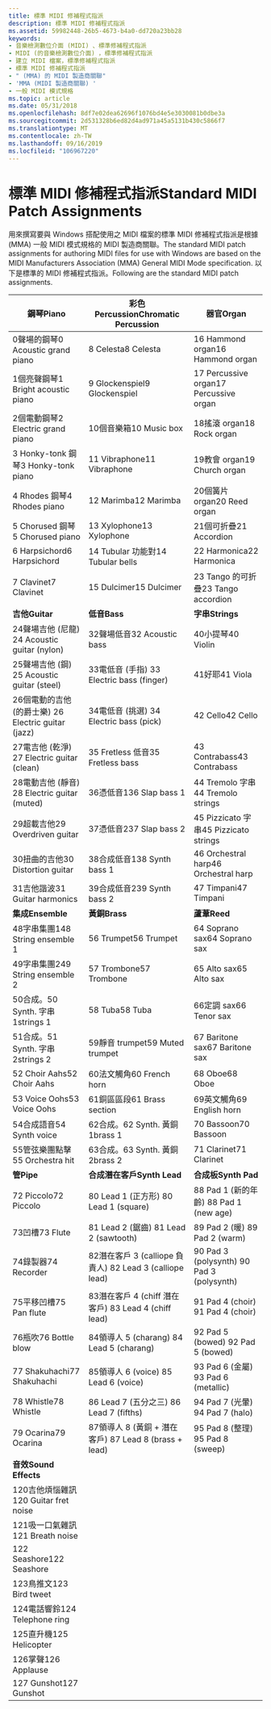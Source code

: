```yaml
---
title: 標準 MIDI 修補程式指派
description: 標準 MIDI 修補程式指派
ms.assetid: 59982448-26b5-4673-b4a0-dd720a23bb28
keywords:
- 音樂檢測數位介面 (MIDI) 、標準修補程式指派
- MIDI (的音樂檢測數位介面) ，標準修補程式指派
- 建立 MIDI 檔案，標準修補程式指派
- 標準 MIDI 修補程式指派
- " (MMA) 的 MIDI 製造商關聯"
- 'MMA (MIDI 製造商關聯) '
- 一般 MIDI 模式規格
ms.topic: article
ms.date: 05/31/2018
ms.openlocfilehash: 8df7e02dea62696f1076bd4e5e3030081b0dbe3a
ms.sourcegitcommit: 2d531328b6ed82d4ad971a45a5131b430c5866f7
ms.translationtype: MT
ms.contentlocale: zh-TW
ms.lasthandoff: 09/16/2019
ms.locfileid: "106967220"
---
```

# <a name="standard-midi-patch-assignments"></a><span data-ttu-id="872a0-110">標準 MIDI 修補程式指派</span><span class="sxs-lookup"><span data-stu-id="872a0-110">Standard MIDI Patch Assignments</span></span>

<span data-ttu-id="872a0-111">用來撰寫要與 Windows 搭配使用之 MIDI 檔案的標準 MIDI 修補程式指派是根據 (MMA) 一般 MIDI 模式規格的 MIDI 製造商關聯。</span><span class="sxs-lookup"><span data-stu-id="872a0-111">The standard MIDI patch assignments for authoring MIDI files for use with Windows are based on the MIDI Manufacturers Association (MMA) General MIDI Mode specification.</span></span> <span data-ttu-id="872a0-112">以下是標準的 MIDI 修補程式指派。</span><span class="sxs-lookup"><span data-stu-id="872a0-112">Following are the standard MIDI patch assignments.</span></span>



| <span data-ttu-id="872a0-113">鋼琴</span><span class="sxs-lookup"><span data-stu-id="872a0-113">Piano</span></span>                      | <span data-ttu-id="872a0-114">彩色 Percussion</span><span class="sxs-lookup"><span data-stu-id="872a0-114">Chromatic Percussion</span></span>      | <span data-ttu-id="872a0-115">器官</span><span class="sxs-lookup"><span data-stu-id="872a0-115">Organ</span></span>                |
|----------------------------|---------------------------|----------------------|
| <span data-ttu-id="872a0-116">0聲場的鋼琴</span><span class="sxs-lookup"><span data-stu-id="872a0-116">0 Acoustic grand piano</span></span>     | <span data-ttu-id="872a0-117">8 Celesta</span><span class="sxs-lookup"><span data-stu-id="872a0-117">8 Celesta</span></span>                 | <span data-ttu-id="872a0-118">16 Hammond organ</span><span class="sxs-lookup"><span data-stu-id="872a0-118">16 Hammond organ</span></span>     |
| <span data-ttu-id="872a0-119">1個亮聲鋼琴</span><span class="sxs-lookup"><span data-stu-id="872a0-119">1 Bright acoustic piano</span></span>    | <span data-ttu-id="872a0-120">9 Glockenspiel</span><span class="sxs-lookup"><span data-stu-id="872a0-120">9 Glockenspiel</span></span>            | <span data-ttu-id="872a0-121">17 Percussive organ</span><span class="sxs-lookup"><span data-stu-id="872a0-121">17 Percussive organ</span></span>  |
| <span data-ttu-id="872a0-122">2個電動鋼琴</span><span class="sxs-lookup"><span data-stu-id="872a0-122">2 Electric grand piano</span></span>     | <span data-ttu-id="872a0-123">10個音樂箱</span><span class="sxs-lookup"><span data-stu-id="872a0-123">10 Music box</span></span>              | <span data-ttu-id="872a0-124">18搖滾 organ</span><span class="sxs-lookup"><span data-stu-id="872a0-124">18 Rock organ</span></span>        |
| <span data-ttu-id="872a0-125">3 Honky-tonk 鋼琴</span><span class="sxs-lookup"><span data-stu-id="872a0-125">3 Honky-tonk piano</span></span>         | <span data-ttu-id="872a0-126">11 Vibraphone</span><span class="sxs-lookup"><span data-stu-id="872a0-126">11 Vibraphone</span></span>             | <span data-ttu-id="872a0-127">19教會 organ</span><span class="sxs-lookup"><span data-stu-id="872a0-127">19 Church organ</span></span>      |
| <span data-ttu-id="872a0-128">4 Rhodes 鋼琴</span><span class="sxs-lookup"><span data-stu-id="872a0-128">4 Rhodes piano</span></span>             | <span data-ttu-id="872a0-129">12 Marimba</span><span class="sxs-lookup"><span data-stu-id="872a0-129">12 Marimba</span></span>                | <span data-ttu-id="872a0-130">20個簧片 organ</span><span class="sxs-lookup"><span data-stu-id="872a0-130">20 Reed organ</span></span>        |
| <span data-ttu-id="872a0-131">5 Chorused 鋼琴</span><span class="sxs-lookup"><span data-stu-id="872a0-131">5 Chorused piano</span></span>           | <span data-ttu-id="872a0-132">13 Xylophone</span><span class="sxs-lookup"><span data-stu-id="872a0-132">13 Xylophone</span></span>              | <span data-ttu-id="872a0-133">21個可折疊</span><span class="sxs-lookup"><span data-stu-id="872a0-133">21 Accordion</span></span>         |
| <span data-ttu-id="872a0-134">6 Harpsichord</span><span class="sxs-lookup"><span data-stu-id="872a0-134">6 Harpsichord</span></span>              | <span data-ttu-id="872a0-135">14 Tubular 功能對</span><span class="sxs-lookup"><span data-stu-id="872a0-135">14 Tubular bells</span></span>          | <span data-ttu-id="872a0-136">22 Harmonica</span><span class="sxs-lookup"><span data-stu-id="872a0-136">22 Harmonica</span></span>         |
| <span data-ttu-id="872a0-137">7 Clavinet</span><span class="sxs-lookup"><span data-stu-id="872a0-137">7 Clavinet</span></span>                 | <span data-ttu-id="872a0-138">15 Dulcimer</span><span class="sxs-lookup"><span data-stu-id="872a0-138">15 Dulcimer</span></span>               | <span data-ttu-id="872a0-139">23 Tango 的可折疊</span><span class="sxs-lookup"><span data-stu-id="872a0-139">23 Tango accordion</span></span>   |
| <span data-ttu-id="872a0-140">**吉他**</span><span class="sxs-lookup"><span data-stu-id="872a0-140">**Guitar**</span></span>                 | <span data-ttu-id="872a0-141">**低音**</span><span class="sxs-lookup"><span data-stu-id="872a0-141">**Bass**</span></span>                  | <span data-ttu-id="872a0-142">**字串**</span><span class="sxs-lookup"><span data-stu-id="872a0-142">**Strings**</span></span>          |
| <span data-ttu-id="872a0-143">24聲場吉他 (尼龍) </span><span class="sxs-lookup"><span data-stu-id="872a0-143">24 Acoustic guitar (nylon)</span></span> | <span data-ttu-id="872a0-144">32聲場低音</span><span class="sxs-lookup"><span data-stu-id="872a0-144">32 Acoustic bass</span></span>          | <span data-ttu-id="872a0-145">40小提琴</span><span class="sxs-lookup"><span data-stu-id="872a0-145">40 Violin</span></span>            |
| <span data-ttu-id="872a0-146">25聲場吉他 (鋼) </span><span class="sxs-lookup"><span data-stu-id="872a0-146">25 Acoustic guitar (steel)</span></span> | <span data-ttu-id="872a0-147">33電低音 (手指) </span><span class="sxs-lookup"><span data-stu-id="872a0-147">33 Electric bass (finger)</span></span> | <span data-ttu-id="872a0-148">41好耶</span><span class="sxs-lookup"><span data-stu-id="872a0-148">41 Viola</span></span>             |
| <span data-ttu-id="872a0-149">26個電動的吉他 (的爵士樂) </span><span class="sxs-lookup"><span data-stu-id="872a0-149">26 Electric guitar (jazz)</span></span>  | <span data-ttu-id="872a0-150">34電低音 (挑選) </span><span class="sxs-lookup"><span data-stu-id="872a0-150">34 Electric bass (pick)</span></span>   | <span data-ttu-id="872a0-151">42 Cello</span><span class="sxs-lookup"><span data-stu-id="872a0-151">42 Cello</span></span>             |
| <span data-ttu-id="872a0-152">27電吉他 (乾淨) </span><span class="sxs-lookup"><span data-stu-id="872a0-152">27 Electric guitar (clean)</span></span> | <span data-ttu-id="872a0-153">35 Fretless 低音</span><span class="sxs-lookup"><span data-stu-id="872a0-153">35 Fretless bass</span></span>          | <span data-ttu-id="872a0-154">43 Contrabass</span><span class="sxs-lookup"><span data-stu-id="872a0-154">43 Contrabass</span></span>        |
| <span data-ttu-id="872a0-155">28電動吉他 (靜音) </span><span class="sxs-lookup"><span data-stu-id="872a0-155">28 Electric guitar (muted)</span></span> | <span data-ttu-id="872a0-156">36憑低音1</span><span class="sxs-lookup"><span data-stu-id="872a0-156">36 Slap bass 1</span></span>            | <span data-ttu-id="872a0-157">44 Tremolo 字串</span><span class="sxs-lookup"><span data-stu-id="872a0-157">44 Tremolo strings</span></span>   |
| <span data-ttu-id="872a0-158">29超載吉他</span><span class="sxs-lookup"><span data-stu-id="872a0-158">29 Overdriven guitar</span></span>       | <span data-ttu-id="872a0-159">37憑低音2</span><span class="sxs-lookup"><span data-stu-id="872a0-159">37 Slap bass 2</span></span>            | <span data-ttu-id="872a0-160">45 Pizzicato 字串</span><span class="sxs-lookup"><span data-stu-id="872a0-160">45 Pizzicato strings</span></span> |
| <span data-ttu-id="872a0-161">30扭曲的吉他</span><span class="sxs-lookup"><span data-stu-id="872a0-161">30 Distortion guitar</span></span>       | <span data-ttu-id="872a0-162">38合成低音1</span><span class="sxs-lookup"><span data-stu-id="872a0-162">38 Synth bass 1</span></span>           | <span data-ttu-id="872a0-163">46 Orchestral harp</span><span class="sxs-lookup"><span data-stu-id="872a0-163">46 Orchestral harp</span></span>   |
| <span data-ttu-id="872a0-164">31吉他諧波</span><span class="sxs-lookup"><span data-stu-id="872a0-164">31 Guitar harmonics</span></span>        | <span data-ttu-id="872a0-165">39合成低音2</span><span class="sxs-lookup"><span data-stu-id="872a0-165">39 Synth bass 2</span></span>           | <span data-ttu-id="872a0-166">47 Timpani</span><span class="sxs-lookup"><span data-stu-id="872a0-166">47 Timpani</span></span>           |
| <span data-ttu-id="872a0-167">**集成**</span><span class="sxs-lookup"><span data-stu-id="872a0-167">**Ensemble**</span></span>               | <span data-ttu-id="872a0-168">**黃銅**</span><span class="sxs-lookup"><span data-stu-id="872a0-168">**Brass**</span></span>                 | <span data-ttu-id="872a0-169">**蘆葦**</span><span class="sxs-lookup"><span data-stu-id="872a0-169">**Reed**</span></span>             |
| <span data-ttu-id="872a0-170">48字串集團1</span><span class="sxs-lookup"><span data-stu-id="872a0-170">48 String ensemble 1</span></span>       | <span data-ttu-id="872a0-171">56 Trumpet</span><span class="sxs-lookup"><span data-stu-id="872a0-171">56 Trumpet</span></span>                | <span data-ttu-id="872a0-172">64 Soprano sax</span><span class="sxs-lookup"><span data-stu-id="872a0-172">64 Soprano sax</span></span>       |
| <span data-ttu-id="872a0-173">49字串集團2</span><span class="sxs-lookup"><span data-stu-id="872a0-173">49 String ensemble 2</span></span>       | <span data-ttu-id="872a0-174">57 Trombone</span><span class="sxs-lookup"><span data-stu-id="872a0-174">57 Trombone</span></span>               | <span data-ttu-id="872a0-175">65 Alto sax</span><span class="sxs-lookup"><span data-stu-id="872a0-175">65 Alto sax</span></span>          |
| <span data-ttu-id="872a0-176">50合成。</span><span class="sxs-lookup"><span data-stu-id="872a0-176">50 Synth.</span></span> <span data-ttu-id="872a0-177">字串1</span><span class="sxs-lookup"><span data-stu-id="872a0-177">strings 1</span></span>        | <span data-ttu-id="872a0-178">58 Tuba</span><span class="sxs-lookup"><span data-stu-id="872a0-178">58 Tuba</span></span>                   | <span data-ttu-id="872a0-179">66定調 sax</span><span class="sxs-lookup"><span data-stu-id="872a0-179">66 Tenor sax</span></span>         |
| <span data-ttu-id="872a0-180">51合成。</span><span class="sxs-lookup"><span data-stu-id="872a0-180">51 Synth.</span></span> <span data-ttu-id="872a0-181">字串2</span><span class="sxs-lookup"><span data-stu-id="872a0-181">strings 2</span></span>        | <span data-ttu-id="872a0-182">59靜音 trumpet</span><span class="sxs-lookup"><span data-stu-id="872a0-182">59 Muted trumpet</span></span>          | <span data-ttu-id="872a0-183">67 Baritone sax</span><span class="sxs-lookup"><span data-stu-id="872a0-183">67 Baritone sax</span></span>      |
| <span data-ttu-id="872a0-184">52 Choir Aahs</span><span class="sxs-lookup"><span data-stu-id="872a0-184">52 Choir Aahs</span></span>              | <span data-ttu-id="872a0-185">60法文觸角</span><span class="sxs-lookup"><span data-stu-id="872a0-185">60 French horn</span></span>            | <span data-ttu-id="872a0-186">68 Oboe</span><span class="sxs-lookup"><span data-stu-id="872a0-186">68 Oboe</span></span>              |
| <span data-ttu-id="872a0-187">53 Voice Oohs</span><span class="sxs-lookup"><span data-stu-id="872a0-187">53 Voice Oohs</span></span>              | <span data-ttu-id="872a0-188">61銅區區段</span><span class="sxs-lookup"><span data-stu-id="872a0-188">61 Brass section</span></span>          | <span data-ttu-id="872a0-189">69英文觸角</span><span class="sxs-lookup"><span data-stu-id="872a0-189">69 English horn</span></span>      |
| <span data-ttu-id="872a0-190">54合成語音</span><span class="sxs-lookup"><span data-stu-id="872a0-190">54 Synth voice</span></span>             | <span data-ttu-id="872a0-191">62合成。</span><span class="sxs-lookup"><span data-stu-id="872a0-191">62 Synth.</span></span> <span data-ttu-id="872a0-192">黃銅1</span><span class="sxs-lookup"><span data-stu-id="872a0-192">brass 1</span></span>         | <span data-ttu-id="872a0-193">70 Bassoon</span><span class="sxs-lookup"><span data-stu-id="872a0-193">70 Bassoon</span></span>           |
| <span data-ttu-id="872a0-194">55管弦樂團點擊</span><span class="sxs-lookup"><span data-stu-id="872a0-194">55 Orchestra hit</span></span>           | <span data-ttu-id="872a0-195">63合成。</span><span class="sxs-lookup"><span data-stu-id="872a0-195">63 Synth.</span></span> <span data-ttu-id="872a0-196">黃銅2</span><span class="sxs-lookup"><span data-stu-id="872a0-196">brass 2</span></span>         | <span data-ttu-id="872a0-197">71 Clarinet</span><span class="sxs-lookup"><span data-stu-id="872a0-197">71 Clarinet</span></span>          |
| <span data-ttu-id="872a0-198">**管**</span><span class="sxs-lookup"><span data-stu-id="872a0-198">**Pipe**</span></span>                   | <span data-ttu-id="872a0-199">**合成潛在客戶**</span><span class="sxs-lookup"><span data-stu-id="872a0-199">**Synth Lead**</span></span>            | <span data-ttu-id="872a0-200">**合成板**</span><span class="sxs-lookup"><span data-stu-id="872a0-200">**Synth Pad**</span></span>        |
| <span data-ttu-id="872a0-201">72 Piccolo</span><span class="sxs-lookup"><span data-stu-id="872a0-201">72 Piccolo</span></span>                 | <span data-ttu-id="872a0-202">80 Lead 1 (正方形) </span><span class="sxs-lookup"><span data-stu-id="872a0-202">80 Lead 1 (square)</span></span>        | <span data-ttu-id="872a0-203">88 Pad 1 (新的年齡) </span><span class="sxs-lookup"><span data-stu-id="872a0-203">88 Pad 1 (new age)</span></span>   |
| <span data-ttu-id="872a0-204">73凹槽</span><span class="sxs-lookup"><span data-stu-id="872a0-204">73 Flute</span></span>                   | <span data-ttu-id="872a0-205">81 Lead 2 (鋸齒) </span><span class="sxs-lookup"><span data-stu-id="872a0-205">81 Lead 2 (sawtooth)</span></span>      | <span data-ttu-id="872a0-206">89 Pad 2 (暖) </span><span class="sxs-lookup"><span data-stu-id="872a0-206">89 Pad 2 (warm)</span></span>      |
| <span data-ttu-id="872a0-207">74錄製器</span><span class="sxs-lookup"><span data-stu-id="872a0-207">74 Recorder</span></span>                | <span data-ttu-id="872a0-208">82潛在客戶 3 (calliope 負責人) </span><span class="sxs-lookup"><span data-stu-id="872a0-208">82 Lead 3 (calliope lead)</span></span> | <span data-ttu-id="872a0-209">90 Pad 3 (polysynth) </span><span class="sxs-lookup"><span data-stu-id="872a0-209">90 Pad 3 (polysynth)</span></span> |
| <span data-ttu-id="872a0-210">75平移凹槽</span><span class="sxs-lookup"><span data-stu-id="872a0-210">75 Pan flute</span></span>               | <span data-ttu-id="872a0-211">83潛在客戶 4 (chiff 潛在客戶) </span><span class="sxs-lookup"><span data-stu-id="872a0-211">83 Lead 4 (chiff lead)</span></span>    | <span data-ttu-id="872a0-212">91 Pad 4 (choir) </span><span class="sxs-lookup"><span data-stu-id="872a0-212">91 Pad 4 (choir)</span></span>     |
| <span data-ttu-id="872a0-213">76瓶吹</span><span class="sxs-lookup"><span data-stu-id="872a0-213">76 Bottle blow</span></span>             | <span data-ttu-id="872a0-214">84領導人 5 (charang) </span><span class="sxs-lookup"><span data-stu-id="872a0-214">84 Lead 5 (charang)</span></span>       | <span data-ttu-id="872a0-215">92 Pad 5 (bowed) </span><span class="sxs-lookup"><span data-stu-id="872a0-215">92 Pad 5 (bowed)</span></span>     |
| <span data-ttu-id="872a0-216">77 Shakuhachi</span><span class="sxs-lookup"><span data-stu-id="872a0-216">77 Shakuhachi</span></span>              | <span data-ttu-id="872a0-217">85領導人 6 (voice) </span><span class="sxs-lookup"><span data-stu-id="872a0-217">85 Lead 6 (voice)</span></span>         | <span data-ttu-id="872a0-218">93 Pad 6 (金屬) </span><span class="sxs-lookup"><span data-stu-id="872a0-218">93 Pad 6 (metallic)</span></span>  |
| <span data-ttu-id="872a0-219">78 Whistle</span><span class="sxs-lookup"><span data-stu-id="872a0-219">78 Whistle</span></span>                 | <span data-ttu-id="872a0-220">86 Lead 7 (五分之三) </span><span class="sxs-lookup"><span data-stu-id="872a0-220">86 Lead 7 (fifths)</span></span>        | <span data-ttu-id="872a0-221">94 Pad 7 (光暈) </span><span class="sxs-lookup"><span data-stu-id="872a0-221">94 Pad 7 (halo)</span></span>      |
| <span data-ttu-id="872a0-222">79 Ocarina</span><span class="sxs-lookup"><span data-stu-id="872a0-222">79 Ocarina</span></span>                 | <span data-ttu-id="872a0-223">87領導人 8 (黃銅 + 潛在客戶) </span><span class="sxs-lookup"><span data-stu-id="872a0-223">87 Lead 8 (brass + lead)</span></span>  | <span data-ttu-id="872a0-224">95 Pad 8 (整理) </span><span class="sxs-lookup"><span data-stu-id="872a0-224">95 Pad 8 (sweep)</span></span>     |
| <span data-ttu-id="872a0-225">**音效**</span><span class="sxs-lookup"><span data-stu-id="872a0-225">**Sound Effects**</span></span>          |                           |                      |
| <span data-ttu-id="872a0-226">120吉他煩惱雜訊</span><span class="sxs-lookup"><span data-stu-id="872a0-226">120 Guitar fret noise</span></span>      |                           |                      |
| <span data-ttu-id="872a0-227">121吸一口氣雜訊</span><span class="sxs-lookup"><span data-stu-id="872a0-227">121 Breath noise</span></span>           |                           |                      |
| <span data-ttu-id="872a0-228">122 Seashore</span><span class="sxs-lookup"><span data-stu-id="872a0-228">122 Seashore</span></span>               |                           |                      |
| <span data-ttu-id="872a0-229">123鳥推文</span><span class="sxs-lookup"><span data-stu-id="872a0-229">123 Bird tweet</span></span>             |                           |                      |
| <span data-ttu-id="872a0-230">124電話響鈴</span><span class="sxs-lookup"><span data-stu-id="872a0-230">124 Telephone ring</span></span>         |                           |                      |
| <span data-ttu-id="872a0-231">125直升機</span><span class="sxs-lookup"><span data-stu-id="872a0-231">125 Helicopter</span></span>             |                           |                      |
| <span data-ttu-id="872a0-232">126掌聲</span><span class="sxs-lookup"><span data-stu-id="872a0-232">126 Applause</span></span>               |                           |                      |
| <span data-ttu-id="872a0-233">127 Gunshot</span><span class="sxs-lookup"><span data-stu-id="872a0-233">127 Gunshot</span></span>                |                           |                      |



 

 

 




